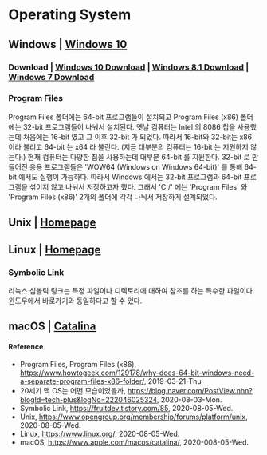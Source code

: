 # Operating System

## Windows | [Windows 10](https://www.microsoft.com/en-us/windows/)
### Download | [Windows 10 Download](https://www.microsoft.com/en-us/software-download/windows10) | [Windows 8.1 Download](https://www.microsoft.com/en-us/software-download/windows8ISO) | [Windows 7 Download](https://www.microsoft.com/en-us/software-download/windows7)

### Program Files
Program Files 폴더에는 64-bit 프로그램들이 설치되고 Program Files (x86) 폴더에는 32-bit 프로그램들이 나눠서 설치된다. 옛날 컴퓨터는 Intel 의 8086 칩을 사용했는데 처음에는 16-bit 였고 그 이후 32-bit 가 되었다. 따라서 16-bit와 32-bit는 x86 이라 불리고 64-bit 는 x64 라 불린다. (지금 대부분의 컴퓨터는 16-bit 는 지원하지 않는다.) 현재 컴퓨터는 다양한 칩을 사용하는데 대부분 64-bit 를 지원한다. 32-bit 로 만들어진 응용 프로그램들은 'WOW64 (Windows on Windows 64-bit)' 를 통해 64-bit 에서도 실행이 가능하다. 따라서 Windows 에서는 32-bit 프로그램과 64-bit 프로그램을 섞이지 않고 나눠서 저장하고자 했다. 그래서 'C:/' 에는 'Program Files' 와 'Program Files (x86)' 2개의 폴더에 각각 나눠서 저장하게 설계되었다.

## Unix | [Homepage](https://www.opengroup.org/membership/forums/platform/unix)

## Linux | [Homepage](https://www.linux.org/)

### Symbolic Link
리눅스 심볼릭 링크는 특정 파일이나 디렉토리에 대하여 참조를 하는 특수한 파일이다. 윈도우에서 바로가기와 동일하다고 할 수 있다.

## macOS | [Catalina](https://www.apple.com/macos/catalina/)

#### Reference
- Program Files, Program Files (x86), https://www.howtogeek.com/129178/why-does-64-bit-windows-need-a-separate-program-files-x86-folder/, 2019-03-21-Thu
- 20세기 맥 OS는 어떤 모습이었을까, https://blog.naver.com/PostView.nhn?blogId=tech-plus&logNo=222046025324, 2020-08-03-Mon.
- Symbolic Link, https://fruitdev.tistory.com/85, 2020-08-05-Wed.
- Unix, https://www.opengroup.org/membership/forums/platform/unix, 2020-08-05-Wed.
- Linux, https://www.linux.org/, 2020-08-05-Wed.
- macOS, https://www.apple.com/macos/catalina/, 2020-008-05-Wed.

